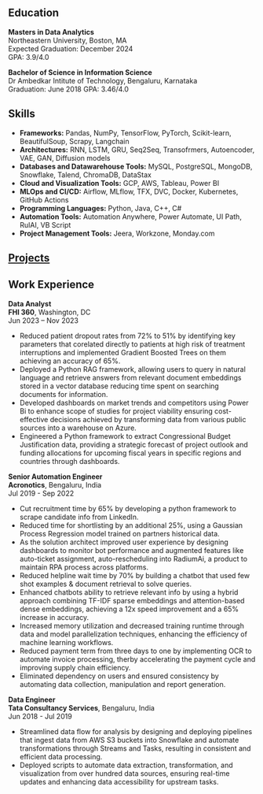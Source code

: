 ## Education

**Masters in Data Analytics**  
Northeastern University, Boston, MA  
Expected Graduation: December 2024  
GPA: 3.9/4.0

**Bachelor of Science in Information Science**  
Dr Ambedkar Intitute of Technology, Bengaluru, Karnataka  
Graduation: June 2018
GPA: 3.46/4.0

## Skills
- **Frameworks:** Pandas, NumPy, TensorFlow, PyTorch, Scikit-learn, BeautifulSoup, Scrapy, Langchain
- **Architectures:** RNN, LSTM, GRU, Seq2Seq, Transofrmers, Autoencoder, VAE, GAN, Diffusion models
- **Databases and Datawarehouse Tools:** MySQL, PostgreSQL, MongoDB, Snowflake, Talend, ChromaDB, DataStax
- **Cloud and Visualization Tools:** GCP, AWS, Tableau, Power BI
- **MLOps and CI/CD:** Airflow, MLflow, TFX, DVC, Docker, Kubernetes, GitHub Actions
- **Programming Languages:** Python, Java, C++, C#
- **Automation Tools:** Automation Anywhere, Power Automate, UI Path, RulAI, VB Script
- **Project Management Tools:** Jeera, Workzone, Monday.com

## [Projects](../projects/)

## Work Experience
**Data Analyst**  
**FHI 360**, Washington, DC  
Jun 2023 – Nov 2023  
- Reduced patient dropout rates from 72% to 51% by identifying key parameters that corelated directly to patients at high risk of treatment interruptions and implemented Gradient Boosted Trees on them achieving an accuracy of 65%.
- Deployed a Python RAG framework, allowing users to query in natural language and retrieve answers from relevant document embeddings stored in a vector database reducing time spent on searching documents for information.
- Developed dashboards on market trends and competitors using Power Bi to enhance scope of studies for project viability ensuring cost-effective decisions achieved by transforming data from various public sources into a warehouse on Azure.
- Engineered a Python framework to extract Congressional Budget Justification data, providing a strategic forecast of project outlook and funding allocations for upcoming fiscal years in specific regions and countries through dashboards.

**Senior Automation Engineer**  
**Acronotics**, Bengaluru, India  
Jul 2019 - Sep 2022  
- Cut recruitment time by 65% by developing a python framework to scrape candidate info from LinkedIn.
- Reduced time for shortlisting by an additional 25%, using a Gaussian Process Regression model trained on partners historical data. 
- As the solution architect improved user experience by designing dashboards to monitor bot performance and augmented features like auto-ticket assignment, auto-rescheduling into RadiumAi, a product to maintain RPA process across platforms.
- Reduced helpline wait time by 70% by building a chatbot that used few shot examples & document retrieval to solve queries.
- Enhanced chatbots ability to retrieve relevant info by using a hybrid approach combining TF-IDF sparse embeddings and attention-based dense embeddings, achieving a 12x speed improvement and a 65% increase in accuracy.
- Increased memory utilization and decreased training runtime through data and model parallelization techniques, enhancing the efficiency of machine learning workflows.
- Reduced payment term from three days to one by implementing OCR to automate invoice processing, therby accelerating the payment cycle and improving supply chain efficiency. 
- Eliminated dependency on users and ensured consistency by automating data collection, manipulation and report generation.


**Data Engineer**  
**Tata Consultancy Services**, Bengaluru, India  
Jun 2018 - Jul 2019  
- Streamlined data flow for analysis by designing and deploying pipelines that ingest data from AWS S3 buckets into Snowflake and automate transformations through Streams and Tasks, resulting in consistent and efficient data processing.
- Deployed scripts to automate data extraction, transformation, and visualization from over hundred data sources, ensuring real-time updates and enhancing data accessibility for upstream tasks.



